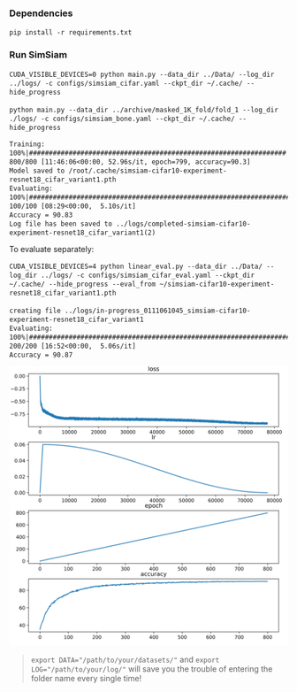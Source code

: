 ### Dependencies
```
pip install -r requirements.txt
```

### Run SimSiam
```
CUDA_VISIBLE_DEVICES=0 python main.py --data_dir ../Data/ --log_dir ../logs/ -c configs/simsiam_cifar.yaml --ckpt_dir ~/.cache/ --hide_progress

python main.py --data_dir ../archive/masked_1K_fold/fold_1 --log_dir ./logs/ -c configs/simsiam_bone.yaml --ckpt_dir ~/.cache/ --hide_progress
```

```
Training: 100%|#################################################################| 800/800 [11:46:06<00:00, 52.96s/it, epoch=799, accuracy=90.3]
Model saved to /root/.cache/simsiam-cifar10-experiment-resnet18_cifar_variant1.pth
Evaluating: 100%|##########################################################################################################| 100/100 [08:29<00:00,  5.10s/it]
Accuracy = 90.83
Log file has been saved to ../logs/completed-simsiam-cifar10-experiment-resnet18_cifar_variant1(2)
```

To evaluate separately:
```
CUDA_VISIBLE_DEVICES=4 python linear_eval.py --data_dir ../Data/ --log_dir ../logs/ -c configs/simsiam_cifar_eval.yaml --ckpt_dir ~/.cache/ --hide_progress --eval_from ~/simsiam-cifar10-experiment-resnet18_cifar_variant1.pth

creating file ../logs/in-progress_0111061045_simsiam-cifar10-experiment-resnet18_cifar_variant1
Evaluating: 100%|##########################################################################################################| 200/200 [16:52<00:00,  5.06s/it]
Accuracy = 90.87
```
![simsiam-cifar10-800e](simsiam-800e90.83acc.svg)

>`export DATA="/path/to/your/datasets/"` and `export LOG="/path/to/your/log/"` will save you the trouble of entering the folder name every single time!
